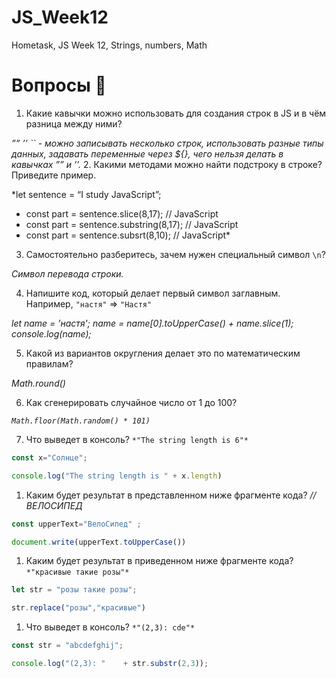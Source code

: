 # JS_Week12
Hometask, JS Week 12, Strings, numbers, Math 

# Вопросы 💎

1. Какие кавычки можно использовать для создания строк в JS и в чём разница между ними?

*””
’’
`` - можно записывать несколько строк, использовать разные типы данных, задавать переменные через ${}, чего нельзя делать в кавычках ”” и ’’.*
2. Какими методами можно найти подстроку в строке? Приведите пример.

*let sentence = “I study JavaScript”;
- const part = sentence.slice(8,17); // JavaScript
- const part = sentence.substring(8,17); //  JavaScript
- const part = sentence.subsrt(8,10);  //  JavaScript*
3. Самостоятельно разберитесь, зачем нужен специальный символ `\n`?

*Символ перевода строки.*

4. Напишите код, который делает первый символ заглавным. Например, `"настя"` ⇒ `"Настя"`

*let name = 'настя';
name = name[0].toUpperCase() + name.slice(1);
console.log(name);*

5. Какой из вариантов округления делает это по математическим правилам?

*Math.round()*

6. Как сгенерировать случайное число от 1 до 100? 

*`Math.floor(Math.random() * 101)`*

7. Что выведет в консоль? `*"The string length is 6"*`

```jsx
const x="Солнце";

console.log("The string length is " + x.length)
```

1. Каким будет результат в представленном ниже фрагменте кода? *// ВЕЛОСИПЕД*

```jsx
const upperText="ВелоСипед" ;

document.write(upperText.toUpperCase())
```

1. Каким будет результат в приведенном ниже фрагменте кода? `*"красивые такие розы"*`

```jsx
let str = "розы такие розы"; 

str.replace("розы","красивые")
```

1. Что выведет в консоль? `*"(2,3): cde"*`

```jsx
const str = "abcdefghij";

console.log("(2,3): "    + str.substr(2,3));
```
